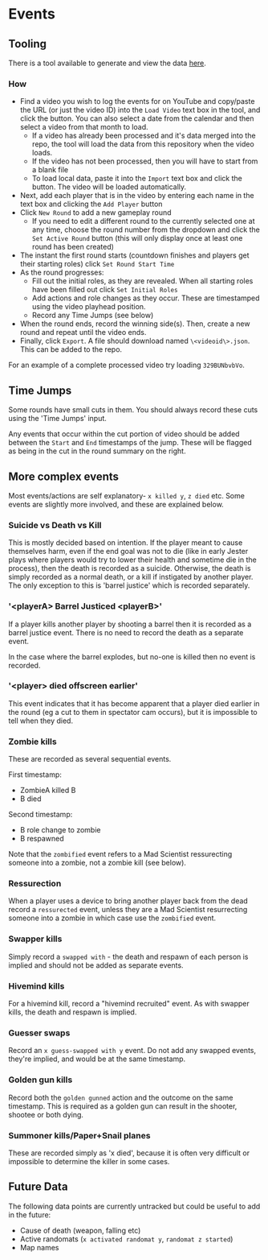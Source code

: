 # Events

## Tooling

There is a tool available to generate and view the data [here](https://samlord.co.uk/tools/ttt).

### How

- Find a video you wish to log the events for on YouTube and copy/paste the URL (or just the video ID) into the `Load Video` text box in the tool, and click the button. You can also select a date from the calendar and then select a video from that month to load.
    - If a video has already been processed and it's data merged into the repo, the tool will load the data from this repository when the video loads.
    - If the video has not been processed, then you will have to start from a blank file
    - To load local data, paste it into the `Import` text box and click the button. The video will be loaded automatically.
- Next, add each player that is in the video by entering each name in the text box and clicking the `Add Player` button
- Click `New Round` to add a new gameplay round
    - If you need to edit a different round to the currently selected one at any time, choose the round number from the dropdown and click the `Set Active Round` button (this will only display once at least one round has been created)
- The instant the first round starts (countdown finishes and players get their starting roles) click `Set Round Start Time`
- As the round progresses:
    - Fill out the initial roles, as they are revealed. When all starting roles have been filled out click `Set Initial Roles`
    - Add actions and role changes as they occur. These are timestamped using the video playhead position.
    - Record any Time Jumps (see below)
- When the round ends, record the winning side(s). Then, create a new round and repeat until the video ends.
- Finally, click `Export`. A file should download named `\<videoid\>.json`. This can be added to the repo.

For an example of a complete processed video try loading `329BUNbvbVo`.

## Time Jumps

Some rounds have small cuts in them. You should always record these cuts using the 'Time Jumps' input.

Any events that occur within the cut portion of video should be added between the `Start` and `End` timestamps of the jump. These will be flagged as being in the cut in the round summary on the right.

## More complex events

Most events/actions are self explanatory- `x killed y`, `z died` etc. Some events are slightly more involved, and these are explained below.

### Suicide vs Death vs Kill

This is mostly decided based on intention. If the player meant to cause themselves harm, even if the end goal was not to die (like in early Jester plays where players would try to lower their health and sometime die in the process), then the death is recorded as a suicide. Otherwise, the death is simply recorded as a normal death, or a kill if instigated by another player. The only exception to this is 'barrel justice' which is recorded separately.

### '\<playerA> Barrel Justiced \<playerB>'

If a player kills another player by shooting a barrel then it is recorded as a barrel justice event. There is no need to record the death as a separate event.

In the case where the barrel explodes, but no-one is killed then no event is recorded.

### '\<player> died offscreen earlier'

This event indicates that it has become apparent that a player died earlier in the round (eg a cut to them in spectator cam occurs), but it is impossible to tell when they died.

### Zombie kills

These are recorded as several sequential events.

First timestamp:
- ZombieA killed B
- B died

Second timestamp:
- B role change to zombie
- B respawned

Note that the `zombified` event refers to a Mad Scientist ressurecting someone into a zombie, not a zombie kill (see below).

### Ressurection

When a player uses a device to bring another player back from the dead record a `ressurected` event, unless they are a Mad Scientist resurrecting someone into a zombie in which case use the `zombified` event. 

### Swapper kills

Simply record a `swapped with` - the death and respawn of each person is implied and should not be added as separate events.

### Hivemind kills

For a hivemind kill, record a "hivemind recruited" event. As with swapper kills, the death and respawn is implied.

### Guesser swaps

Record an `x guess-swapped with y` event. Do not add any swapped events, they're implied, and would be at the same timestamp.

### Golden gun kills

Record both the `golden gunned` action and the outcome on the same timestamp. This is required as a golden gun can result in the shooter, shootee or both dying.

### Summoner kills/Paper+Snail planes

These are recorded simply as 'x died', because it is often very difficult or impossible to determine the killer in some cases.

## Future Data

The following data points are currently untracked but could be useful to add in the future:

- Cause of death (weapon, falling etc)
- Active randomats (`x activated randomat y`, `randomat z started`)
- Map names
